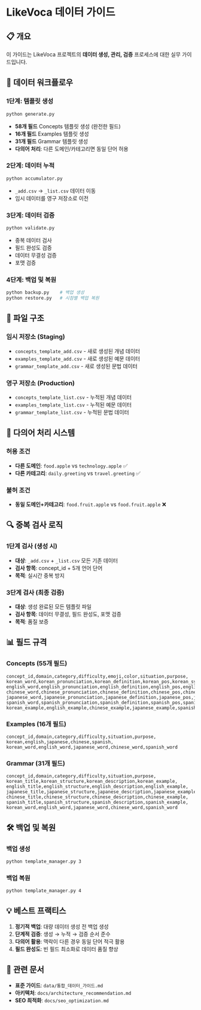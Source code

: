 # LikeVoca 데이터 가이드

## 📋 개요

이 가이드는 LikeVoca 프로젝트의 **데이터 생성, 관리, 검증** 프로세스에 대한 실무 가이드입니다.

## 🔄 데이터 워크플로우

### 1단계: 템플릿 생성
```bash
python generate.py
```
- **58개 필드** Concepts 템플릿 생성 (완전한 필드)
- **16개 필드** Examples 템플릿 생성  
- **31개 필드** Grammar 템플릿 생성
- **다의어 처리**: 다른 도메인/카테고리면 동일 단어 허용

### 2단계: 데이터 누적
```bash
python accumulator.py
```
- `_add.csv` → `_list.csv` 데이터 이동
- 임시 데이터를 영구 저장소로 이전

### 3단계: 데이터 검증
```bash
python validate.py
```
- 중복 데이터 검사
- 필드 완성도 검증
- 데이터 무결성 검증
- 포맷 검증

### 4단계: 백업 및 복원
```bash
python backup.py    # 백업 생성
python restore.py   # 시점별 백업 복원
```

## 📁 파일 구조

### 임시 저장소 (Staging)
- `concepts_template_add.csv` - 새로 생성된 개념 데이터
- `examples_template_add.csv` - 새로 생성된 예문 데이터
- `grammar_template_add.csv` - 새로 생성된 문법 데이터

### 영구 저장소 (Production)
- `concepts_template_list.csv` - 누적된 개념 데이터
- `examples_template_list.csv` - 누적된 예문 데이터
- `grammar_template_list.csv` - 누적된 문법 데이터

## 🎯 다의어 처리 시스템

### 허용 조건
- **다른 도메인**: `food.apple` vs `technology.apple` ✅
- **다른 카테고리**: `daily.greeting` vs `travel.greeting` ✅

### 불허 조건  
- **동일 도메인+카테고리**: `food.fruit.apple` vs `food.fruit.apple` ❌

## 🔍 중복 검사 로직

### 1단계 검사 (생성 시)
- **대상**: `_add.csv` + `_list.csv` 모든 기존 데이터
- **검사 항목**: concept_id + 5개 언어 단어
- **목적**: 실시간 중복 방지

### 3단계 검사 (최종 검증)
- **대상**: 생성 완료된 모든 템플릿 파일
- **검사 항목**: 데이터 무결성, 필드 완성도, 포맷 검증
- **목적**: 품질 보증

## 📊 필드 규격

### Concepts (55개 필드)
```
concept_id,domain,category,difficulty,emoji,color,situation,purpose,
korean_word,korean_pronunciation,korean_definition,korean_pos,korean_synonyms,korean_antonyms,korean_word_family,korean_compound_words,korean_collocations,
english_word,english_pronunciation,english_definition,english_pos,english_synonyms,english_antonyms,english_word_family,english_compound_words,english_collocations,
chinese_word,chinese_pronunciation,chinese_definition,chinese_pos,chinese_synonyms,chinese_antonyms,chinese_word_family,chinese_compound_words,chinese_collocations,
japanese_word,japanese_pronunciation,japanese_definition,japanese_pos,japanese_synonyms,japanese_antonyms,japanese_word_family,japanese_compound_words,japanese_collocations,
spanish_word,spanish_pronunciation,spanish_definition,spanish_pos,spanish_synonyms,spanish_antonyms,spanish_word_family,spanish_compound_words,spanish_collocations,
korean_example,english_example,chinese_example,japanese_example,spanish_example
```

### Examples (16개 필드)
```
concept_id,domain,category,difficulty,situation,purpose,
korean,english,japanese,chinese,spanish,
korean_word,english_word,japanese_word,chinese_word,spanish_word
```

### Grammar (31개 필드)
```
concept_id,domain,category,difficulty,situation,purpose,
korean_title,korean_structure,korean_description,korean_example,
english_title,english_structure,english_description,english_example,
japanese_title,japanese_structure,japanese_description,japanese_example,
chinese_title,chinese_structure,chinese_description,chinese_example,
spanish_title,spanish_structure,spanish_description,spanish_example,
korean_word,english_word,japanese_word,chinese_word,spanish_word
```

## 🛠️ 백업 및 복원

### 백업 생성
```bash
python template_manager.py 3
```

### 백업 복원
```bash
python template_manager.py 4
```

## 💡 베스트 프랙티스

1. **정기적 백업**: 대량 데이터 생성 전 백업 생성
2. **단계적 검증**: 생성 → 누적 → 검증 순서 준수
3. **다의어 활용**: 맥락이 다른 경우 동일 단어 적극 활용
4. **필드 완성도**: 빈 필드 최소화로 데이터 품질 향상

## 🔗 관련 문서

- **표준 가이드**: `data/통합_데이터_가이드.md`
- **아키텍처**: `docs/architecture_recommendation.md`
- **SEO 최적화**: `docs/seo_optimization.md`
